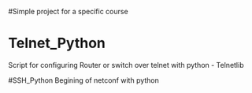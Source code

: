 #Simple project for a specific course

# Telnet_Python
Script for configuring Router or switch over telnet
with python - Telnetlib

#SSH_Python
Begining of netconf with python
